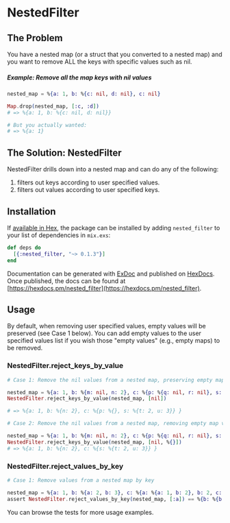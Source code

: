 # NestedFilter

## The Problem

You have a nested map (or a struct that you converted to a nested map) and you want to remove ALL the keys with specific values such as nil.

##### Example: Remove all the map keys with nil values

```elixir
nested_map = %{a: 1, b: %{c: nil, d: nil}, c: nil}

Map.drop(nested_map, [:c, :d])
# => %{a: 1, b: %{c: nil, d: nil}}

# But you actually wanted:
# => %{a: 1}
```

## The Solution: NestedFilter

NestedFilter drills down into a nested map and can do any of the following:

1. filters out keys according to user specified values.
2. filters out values according to user specified keys.

## Installation

If [available in Hex](https://hex.pm/docs/publish), the package can be installed
by adding `nested_filter` to your list of dependencies in `mix.exs`:

```elixir
def deps do
  [{:nested_filter, "~> 0.1.3"}]
end
```

Documentation can be generated with [ExDoc](https://github.com/elixir-lang/ex_doc)
and published on [HexDocs](https://hexdocs.pm). Once published, the docs can
be found at [https://hexdocs.pm/nested_filter](https://hexdocs.pm/nested_filter).


## Usage

By default, when removing user specified values, empty values will be preserved
(see Case 1 below). You can add empty values to the user specified values list
if you wish those "empty values" (e.g., empty maps) to be removed.

### NestedFilter.reject_keys_by_value

```elixir
# Case 1: Remove the nil values from a nested map, preserving empty map values

nested_map = %{a: 1, b: %{m: nil, n: 2}, c: %{p: %{q: nil, r: nil}, s: %{t: 2, u: 3}} }
NestedFilter.reject_keys_by_value(nested_map, [nil])

# => %{a: 1, b: %{n: 2}, c: %{p: %{}, s: %{t: 2, u: 3}} }

# Case 2: Remove the nil values from a nested map, removing empty map values

nested_map = %{a: 1, b: %{m: nil, n: 2}, c: %{p: %{q: nil, r: nil}, s: %{t: 2, u: 3}} }
NestedFilter.reject_keys_by_value(nested_map, [nil, %{}])
# => %{a: 1, b: %{n: 2}, c: %{s: %{t: 2, u: 3}} }
```

### NestedFilter.reject_values_by_key

```elixir
# Case 1: Remove values from a nested map by key

nested_map = %{a: 1, b: %{a: 2, b: 3}, c: %{a: %{a: 1, b: 2}, b: 2, c: %{d: 1, e: 2}}}
assert NestedFilter.reject_values_by_key(nested_map, [:a]) == %{b: %{b: 3},c: %{b: 2, c: %{d: 1, e: 2}}}
```

You can browse the tests for more usage examples.
